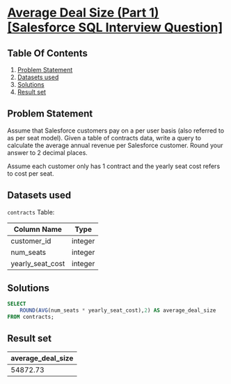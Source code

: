 # [Average Deal Size (Part 1) [Salesforce SQL Interview Question]](https://datalemur.com/questions/sql-average-deal-size)

## Table Of Contents
1. [Problem Statement]()
2. [Datasets used]()
3. [Solutions]()
4. [Result set]()

## Problem Statement

Assume that Salesforce customers pay on a per user basis (also referred to as per seat model). Given a table of contracts data, write a query to calculate the average annual revenue per Salesforce customer. Round your answer to 2 decimal places.

Assume each customer only has 1 contract and the yearly seat cost refers to cost per seat.

## Datasets used

```contracts``` Table:

|  Column Name  | Type          |
| ------------- | ------------- |
| customer_id |	integer |
| num_seats |	integer |
| yearly_seat_cost |	integer |


## Solutions

```sql
SELECT
    ROUND(AVG(num_seats * yearly_seat_cost),2) AS average_deal_size
FROM contracts;
```

## Result set

| average_deal_size |
| ------------ |
| 54872.73 |